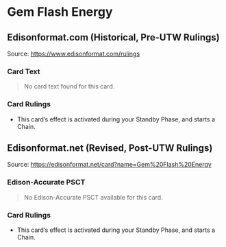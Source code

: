 # Gem Flash Energy

## Edisonformat.com (Historical, Pre-UTW Rulings)

Source: https://www.edisonformat.com/rulings

### Card Text

> No card text found for this card.

### Card Rulings

*   This card’s effect is activated during your Standby Phase, and starts a Chain.

## Edisonformat.net (Revised, Post-UTW Rulings)

Source: https://edisonformat.net/card?name=Gem%20Flash%20Energy

### Edison-Accurate PSCT

> No Edison-Accurate PSCT available for this card.

### Card Rulings

*   This card’s effect is activated during your Standby Phase, and starts a Chain.
            
